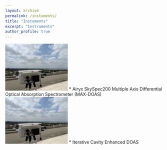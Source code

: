 ```yaml
---
layout: archive
permalink: /instuments/
title: "Instuments"
excerpt: "Instruments"
author_profile: true
---
```


<img src="/images/DOAS.jpg" height="150px">
* Airyx SkySpec200 Multiple Axis Differential Optical Absorption Spectrometer (MAX-DOAS)

<img src="/images/DOAS.jpg" height="150px">
* Iterative Cavity Enhanced DOAS